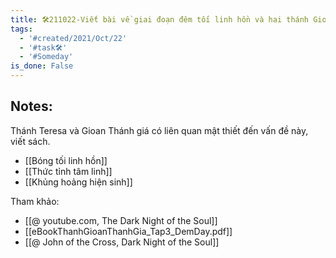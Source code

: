 ```yaml
---
title: 🛠️211022-Viết bài về giai đoạn đêm tối linh hồn và hai thánh Gioan thánh giá, Teresa Avila
tags:
  - '#created/2021/Oct/22'
  - '#task🛠️'
  - '#Someday'
is_done: False
---
```


## Notes:
Thánh Teresa và Gioan Thánh giá có liên quan mật thiết đến vấn đề này, viết sách.

- [[Bóng tối linh hồn]]
- [[Thức tỉnh tâm linh]]
- [[Khủng hoảng hiện sinh]]

Tham khảo: 
- [[@ youtube.com, The Dark Night of the Soul]]
- [[eBookThanhGioanThanhGia_Tap3_DemDay.pdf]]
- [[@ John of the Cross, Dark Night of the Soul]]